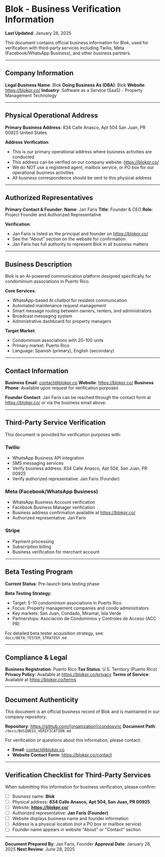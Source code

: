 # Blok - Business Verification Information

**Last Updated**: January 28, 2025

This document contains official business information for Blok, used for verification with third-party services including Twilio, Meta (Facebook/WhatsApp Business), and other business partners.

---

## Company Information

**Legal Business Name**: Blok
**Doing Business As (DBA)**: Blok
**Website**: https://blokpr.co/
**Industry**: Software as a Service (SaaS) - Property Management Technology

---

## Physical Operational Address

**Primary Business Address**:
834 Calle Anasco, Apt 504
San Juan, PR 00925
United States

**Address Verification**:
- This is our primary operational address where business activities are conducted
- This address can be verified on our company website: https://blokpr.co/
- We do NOT use a registered agent, mailbox service, or PO box for our operational business activities
- All business correspondence should be sent to this physical address

---

## Authorized Representatives

**Primary Contact & Founder**:
**Name**: Jan Faris
**Title**: Founder & CEO
**Role**: Project Founder and Authorized Representative

**Verification**:
- Jan Faris is listed as the principal and founder on https://blokpr.co/
- See the "About" section on the website for confirmation
- Jan Faris has full authority to represent Blok in all business matters

---

## Business Description

Blok is an AI-powered communication platform designed specifically for condominium associations in Puerto Rico.

**Core Services**:
- WhatsApp-based AI chatbot for resident communication
- Automated maintenance request management
- Smart message routing between owners, renters, and administrators
- Broadcast messaging system
- Administrative dashboard for property managers

**Target Market**:
- Condominium associations with 20-100 units
- Primary market: Puerto Rico
- Language: Spanish (primary), English (secondary)

---

## Contact Information

**Business Email**: contact@blokpr.co
**Website**: https://blokpr.co/
**Business Phone**: Available upon request for verification purposes

**Founder Contact**:
Jan Faris can be reached through the contact form at https://blokpr.co/ or via the business email above.

---

## Third-Party Service Verification

This document is provided for verification purposes with:

### Twilio
- WhatsApp Business API integration
- SMS messaging services
- Verify business address: 834 Calle Anasco, Apt 504, San Juan, PR 00925
- Verify authorized representative: Jan Faris (Founder)

### Meta (Facebook/WhatsApp Business)
- WhatsApp Business Account verification
- Facebook Business Manager verification
- Business address confirmation available at https://blokpr.co/
- Authorized representative: Jan Faris

### Stripe
- Payment processing
- Subscription billing
- Business verification for merchant account

---

## Beta Testing Program

**Current Status**: Pre-launch beta testing phase

**Beta Testing Strategy**:
- Target: 5-10 condominium associations in Puerto Rico
- Focus: Property management companies and condo administrators
- Key markets: San Juan, Condado, Miramar, Isla Verde
- Partnerships: Asociación de Condominios y Controles de Acceso (ACC PR)

For detailed beta tester acquisition strategy, see: `docs/BETA_TESTER_STRATEGY.md`

---

## Compliance & Legal

**Business Registration**: Puerto Rico
**Tax Status**: U.S. Territory (Puerto Rico)
**Privacy Policy**: Available at https://blokpr.co/privacy
**Terms of Service**: Available at https://blokpr.co/terms

---

## Document Authenticity

This document is an official business record of Blok and is maintained in our company repository.

**Repository**: https://github.com/[organization]/condosync
**Document Path**: `/docs/BUSINESS_VERIFICATION.md`

For verification or questions about this information, please contact:
- **Email**: contact@blokpr.co
- **Website Contact Form**: https://blokpr.co/contact

---

## Verification Checklist for Third-Party Services

When submitting this information for business verification, please confirm:

- [ ] Business name: **Blok**
- [ ] Physical address: **834 Calle Anasco, Apt 504, San Juan, PR 00925**
- [ ] Website: **https://blokpr.co/**
- [ ] Authorized representative: **Jan Faris (Founder)**
- [ ] Website displays business name and founder information
- [ ] Address is a physical location (not a PO box or mailbox service)
- [ ] Founder name appears in website "About" or "Contact" section

---

**Document Prepared By**: Jan Faris, Founder
**Approval Date**: January 28, 2025
**Next Review**: June 28, 2025
